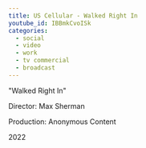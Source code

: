 ```yaml
---
title: US Cellular - Walked Right In
youtube_id: IBBmkCvoISk
categories:
  - social
  - video
  - work
  - tv commercial
  - broadcast
---
```


"Walked Right In"

Director: Max Sherman

Production: Anonymous Content

2022
